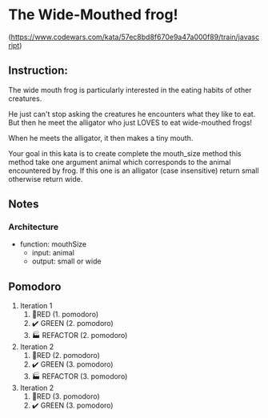 # The Wide-Mouthed frog! 
(https://www.codewars.com/kata/57ec8bd8f670e9a47a000f89/train/javascript)

## Instruction:
The wide mouth frog is particularly interested in the eating habits of other creatures.

He just can't stop asking the creatures he encounters what they like to eat. But then he meet the alligator who just LOVES to eat wide-mouthed frogs!

When he meets the alligator, it then makes a tiny mouth.

Your goal in this kata is to create complete the mouth_size method this method take one argument animal which corresponds to the animal encountered by frog. If this one is an alligator (case insensitive) return small otherwise return wide.

## Notes
### Architecture
* function: mouthSize
    * input: animal
    * output: small or wide

## Pomodoro
1. Iteration 1
    1. :red_circle:RED (1. pomodoro) 
    1. :heavy_check_mark: GREEN (2. pomodoro)
    1. :factory: REFACTOR (2. pomodoro)
1. Iteration 2
    1. :red_circle:RED (2. pomodoro)
    1. :heavy_check_mark: GREEN (3. pomodoro)
    1. :factory: REFACTOR (3. pomodoro)
1. Iteration 2
    1. :red_circle:RED (3. pomodoro)
    1. :heavy_check_mark: GREEN (3. pomodoro) 